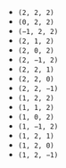- ``(2, 2, 2)``
- ``(0, 2, 2)``
- ``(−1, 2, 2)``
- ``(2, 1, 2)``
- ``(2, 0, 2)``
- ``(2, −1, 2)``
- ``(2, 2, 1)``
- ``(2, 2, 0)``
- ``(2, 2, −1)``
- ``(1, 2, 2)``
- ``(1, 1, 2)``
- ``(1, 0, 2)``
- ``(1, −1, 2)``
- ``(1, 2, 1)``
- ``(1, 2, 0)``
- ``(1, 2, −1)``